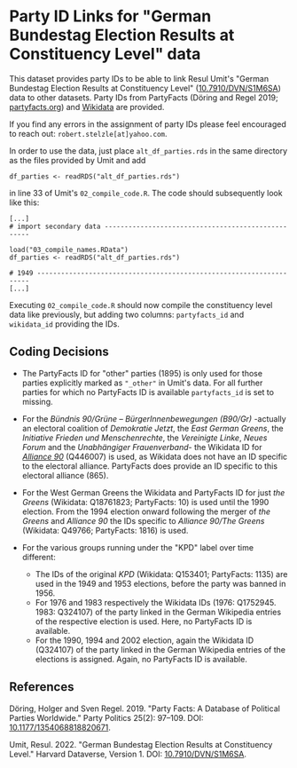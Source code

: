 # Party ID Links for "German Bundestag Election Results at Constituency Level" data

This dataset provides party IDs to be able to link Resul Umit's "German Bundestag Election Results at Constituency Level" ([10.7910/DVN/S1M6SA](https://doi.org/10.7910/DVN/S1M6SA)) data to other datasets. Party IDs from PartyFacts (Döring and Regel 2019; [partyfacts.org](https://partyfacts.org)) and [Wikidata](https://www.wikidata.org) are provided.

If you find any errors in the assignment of party IDs please feel encouraged to reach out: `robert.stelzle[at]yahoo.com`.

In order to use the data, just place `alt_df_parties.rds` in the same directory as the files provided by Umit and add 

```
df_parties <- readRDS("alt_df_parties.rds")
```

in line 33 of Umit's `02_compile_code.R`. The code should subsequently look like this:

```
[...]
# import secondary data ---------------------------------------------------

load("03_compile_names.RData")
df_parties <- readRDS("alt_df_parties.rds")

# 1949 --------------------------------------------------------------------
[...]
```

Executing `02_compile_code.R` should now compile the constituency level data like previously, but adding two columns: `partyfacts_id` and `wikidata_id` providing the IDs.

## Coding Decisions

- The PartyFacts ID for "other" parties (1895) is only used for those parties explicitly marked as `"_other"` in Umit's data. For all further parties for which no PartyFacts ID is available `partyfacts_id` is set to missing.

- For the *Bündnis 90/Grüne – BürgerInnenbewegungen (B90/Gr)* -actually an electoral coalition of *Demokratie Jetzt*, the *East German Greens*, the *Initiative Frieden und Menschenrechte*, the *Vereinigte Linke*,  *Neues Forum* and the *Unabhängiger Frauenverband*- the Wikidata ID for *[Alliance 90](https://de.wikipedia.org/wiki/B%C3%BCndnis_90)* (Q446007) is used, as Wikidata does not have an ID specific to the electoral alliance. PartyFacts does provide an ID specific to this electoral alliance (865).
- For the West German Greens the Wikidata and PartyFacts ID for just *the Greens* (Wikidata: Q18761823; PartyFacts: 10) is used until the 1990 election. From the 1994 election onward following the merger of *the Greens* and *Alliance 90* the IDs specific to *Alliance 90/The Greens* (Wikidata: Q49766; PartyFacts: 1816) is used.
- For the various groups running under the "KPD" label over time different:
    - The IDs of the original *KPD* (Wikidata: Q153401; PartyFacts: 1135) are used in the 1949 and 1953 elections, before the party was banned in 1956.
    - For 1976 and 1983 respectively the Wikidata IDs (1976: Q1752945. 1983: Q324107) of the party linked in the German Wikipedia entries of the respective election is used. Here, no PartyFacts ID is available.
    - For the 1990, 1994 and 2002 election, again the Wikidata ID (Q324107) of the party linked in the German Wikipedia entries of the elections  is assigned. Again, no PartyFacts ID is available.





## References

Döring, Holger and Sven Regel. 2019. "Party Facts: A Database of Political Parties Worldwide." Party Politics 25(2): 97–109. DOI: 
[10.1177/1354068818820671](https://doi.org/10.1177/1354068818820671).

Umit, Resul. 2022. "German Bundestag Election Results at Constituency Level." Harvard Dataverse, Version 1. DOI: [10.7910/DVN/S1M6SA](https://doi.org/10.7910/DVN/S1M6SA).



